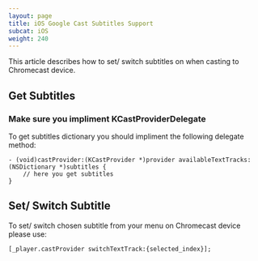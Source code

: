 ```yaml
---
layout: page
title: iOS Google Cast Subtitles Support
subcat: iOS
weight: 240
---
```


This article describes how to set/ switch subtitles on when casting to Chromecast device.

## Get Subtitles

### Make sure you impliment **KCastProviderDelegate** 

To get subtitles dictionary you should impliment the following delegate method:

```objective_c    
- (void)castProvider:(KCastProvider *)provider availableTextTracks:(NSDictionary *)subtitles {
    // here you get subtitles
}
```

## Set/ Switch Subtitle

To set/ switch chosen subtitle from your menu on Chromecast device please use:

```objective_c    
[_player.castProvider switchTextTrack:{selected_index}];
```
